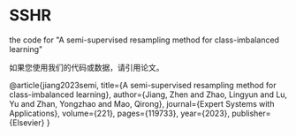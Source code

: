# SSHR

the code for "A semi-supervised resampling method for class-imbalanced learning"

如果您使用我们的代码或数据，请引用论文。

@article{jiang2023semi,
  title={A semi-supervised resampling method for class-imbalanced learning},
  author={Jiang, Zhen and Zhao, Lingyun and Lu, Yu and Zhan, Yongzhao and Mao, Qirong},
  journal={Expert Systems with Applications},
  volume={221},
  pages={119733},
  year={2023},
  publisher={Elsevier}
}
